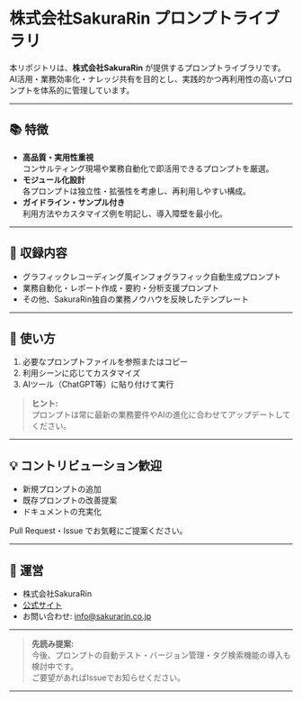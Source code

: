 # 株式会社SakuraRin プロンプトライブラリ

本リポジトリは、**株式会社SakuraRin** が提供するプロンプトライブラリです。  
AI活用・業務効率化・ナレッジ共有を目的とし、実践的かつ再利用性の高いプロンプトを体系的に管理しています。

---

## 📚 特徴

- **高品質・実用性重視**  
  コンサルティング現場や業務自動化で即活用できるプロンプトを厳選。
- **モジュール化設計**  
  各プロンプトは独立性・拡張性を考慮し、再利用しやすい構成。
- **ガイドライン・サンプル付き**  
  利用方法やカスタマイズ例を明記し、導入障壁を最小化。

---

## 📝 収録内容

- グラフィックレコーディング風インフォグラフィック自動生成プロンプト
- 業務自動化・レポート作成・要約・分析支援プロンプト
- その他、SakuraRin独自の業務ノウハウを反映したテンプレート

---

## 🚀 使い方

1. 必要なプロンプトファイルを参照またはコピー
2. 利用シーンに応じてカスタマイズ
3. AIツール（ChatGPT等）に貼り付けて実行

> **ヒント:**  
> プロンプトは常に最新の業務要件やAIの進化に合わせてアップデートしてください。

---

## 💡 コントリビューション歓迎

- 新規プロンプトの追加
- 既存プロンプトの改善提案
- ドキュメントの充実化

Pull Request・Issue でお気軽にご提案ください。

---

## 🏢 運営

- 株式会社SakuraRin  
- [公式サイト](https://sakurarin.co.jp)  
- お問い合わせ: info@sakurarin.co.jp

---

> **先読み提案:**  
> 今後、プロンプトの自動テスト・バージョン管理・タグ検索機能の導入も検討中です。  
> ご要望があればIssueでお知らせください。

---

